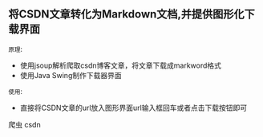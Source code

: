 
## 将CSDN文章转化为Markdown文档,并提供图形化下载界面
`原理`:
- 使用jsoup解析爬取csdn博客文章，将文章下载成markword格式
- 使用Java Swing制作下载器界面

`使用`:
- 直接将CSDN文章的url放入图形界面url输入框回车或者点击下载按钮即可

爬虫 csdn
